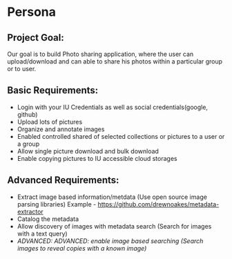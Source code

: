 # Persona
<!-- # Spring 2021 Team:
   1) Xiao Xiong (the github account BrockDW and xixiong are both representing Xiao Xiong)
   2) Kenneth Zhang
   3) Saitheja Velmula
   4) Suresh Gunda
-->
## Project Goal:
Our goal is to build Photo sharing application, where the user can upload/download and can able to share his photos within a particular group or to user.

## Basic Requirements:
* Login with your IU Credentials as well as social credentials(google, github)
* Upload lots of pictures
* Organize and annotate images
* Enabled controlled shared of selected collections or pictures to a user or a group
* Allow single picture download and bulk download
* Enable copying pictures to IU accessible cloud storages

## Advanced Requirements:
* Extract image based information/metdata (Use open source image parsing libraries) Example - https://github.com/drewnoakes/metadata-extractor
* Catalog the metadata
* Allow discovery of images with metadata search (Search for images with a text query)
* _ADVANCED: ADVANCED: enable image based searching (Search images to reveal copies with a known image)_


